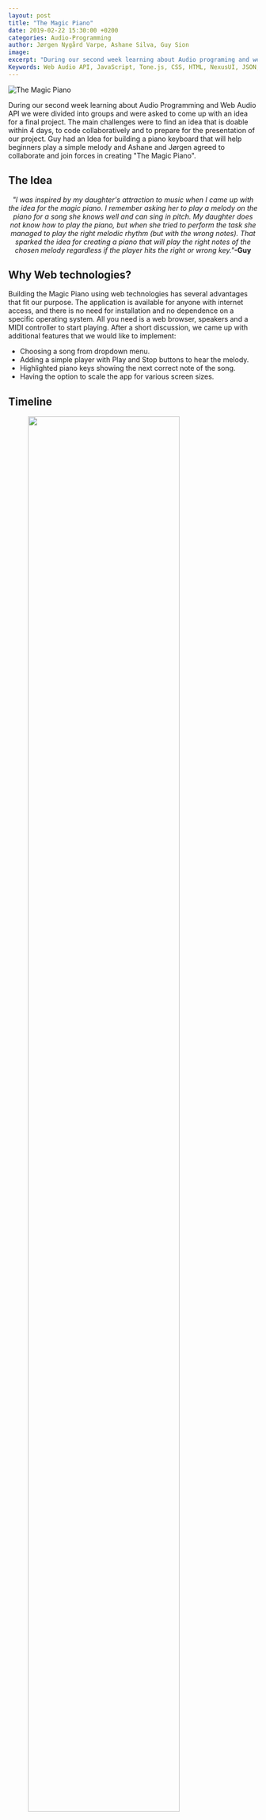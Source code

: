 ```yaml
---
layout: post
title: "The Magic Piano"
date: 2019-02-22 15:30:00 +0200
categories: Audio-Programming
author: Jørgen Nygård Varpe, Ashane Silva, Guy Sion
image: 
excerpt: "During our second week learning about Audio programing and web Audio API we were divided into groups and had to come up with an idea for a final project. The main challenges were to find an idea that is doable within 4 days, to code collaboratively and to prepare for the presentation of our project. Guy had an Idea for building a piano keyboard that will help beginners play a simple melody and Ashane and Jørgen agreed to collaborate and join forces in creating 'The Magic Piano'."
Keywords: Web Audio API, JavaScript, Tone.js, CSS, HTML, NexusUI, JSON, Piano, Education
---
```


![The Magic Piano](https://drive.google.com/uc?export=view&amp;id=1SZC-3empqY8VX8JjaFi_Euq0VG_GiuIb "The Magic Piano")

During our second week learning about Audio Programming and Web Audio API we were divided into groups and were asked to come up with an idea for a final project. The main challenges were to find an idea that is doable within 4 days, to code collaboratively and to prepare for the presentation of our project. Guy had an Idea for building a piano keyboard that will help beginners play a simple melody and Ashane and Jørgen agreed to collaborate and join forces in creating "The Magic Piano".

## The Idea

<center><i>"I was inspired by my daughter's attraction to music when I came up with the idea for the magic piano. I remember asking her to play a melody on the piano for a song she knows well and can sing in pitch. My daughter does not know how to play the piano, but when she tried to perform the task she managed to play the right melodic rhythm (but with the wrong notes). That sparked the idea for creating a piano that will play the right notes of the chosen melody regardless if the player hits the right or wrong key."</i><b>-Guy</b></center>


## Why Web technologies?

Building the Magic Piano using web technologies has several advantages that fit our purpose. The application is available for anyone with internet access, and there is no need for installation and no dependence on a specific operating system. All you need is a web browser, speakers and a MIDI controller to start playing. After a short discussion, we came up with additional features that we would like to implement:
- Choosing a song from dropdown menu.
- Adding a simple player with Play and Stop buttons to hear the melody.
- Highlighted piano keys showing the next correct note of the song.
- Having the option to scale the app for various screen sizes.

## Timeline
<figure>
<img src="/assets/img/timeline.PNG" width = "85%" align="center" />
</figure>

![Timeline](https://drive.google.com/uc?export=view&amp;id=18Tj-VF64zModEmosgwjj6MWKU2UeQ0zd "Timeline")


## Developing the Magic Piano

### MIDI Messages 

As this project was to be developed using web technologies, we wanted to use some libraries to make the build process easier and faster. We decided to use <a href="https://nexus-js.github.io/ui/api/#Piano" target="_blank">NexusUI's</a> piano keyboard interface, and the framework Tone.js to generate sound. We knew we wanted to trigger sound using a MIDI-keyboard, and luckily for us, our teacher Anna Xambó had already provided us with a JavaScript code snippet which accepts MIDI-data. We could then create a function which handled this data, to be used for triggering a note of a melody. See the code snippet below.

    //if (navigator.requestMIDIAccess) {
      navigator.requestMIDIAccess({
          sysex: false // this defaults to 'false' and we won't be covering sysex in this article. 
      }).then(onMIDISuccess, onMIDIFailure);
      } else {
      alert("No MIDI support in your browser.");
      }

      // midi functions
      function onMIDISuccess(midiAccess) {
      // when we get a succesful response, run this code
      console.log('MIDI Access Object', midiAccess);
          // when we get a succesful response, run this code
          midi = midiAccess; // this is our raw MIDI data, inputs, outputs, and sysex status

          var inputs = midi.inputs.values();
          // loop over all available inputs and listen for any MIDI input
          for (var input = inputs.next(); input && !input.done; input = inputs.next()) {
              // each time there is a midi message call the onMIDIMessage function
              input.value.onmidimessage = onMIDIMessage;
          }
      }

      function onMIDIFailure(e) {
      // when we get a failed response, run this code
      console.log("No access to MIDI devices or your browser doesn't support WebMIDI API. Please use WebMIDIAPIShim " + e);
      }

### The Melody Player

Before adding a function which would play through a melody with each piano keystroke, we branched out from the main idea, and started developing the functionality of playing through a melody using a play and stop button. Adding the player function would give the user the possibility to listen to the song before playing it. This feature would be very helpful for beginners who are not familiar with the song or just would like to refresh their memory.

### From MIDI to JSON

As we were going to use the same melody for playback as well as for the user interaction, we first came up with an idea to play through a MIDI-file. It ended up being challenging to get JavaScript to handle MIDI-data. We tried to implement a library called <a href="https://www.npmjs.com/package/midi-player-js" target="_blank">MIDIPlayerJS</a> to get it to work, but the library itself seemed to have some fault, preventing it from working. 

As <a href="https://www.w3schools.com/whatis/whatis_json.asp" target="_blank">JSON</a> (JavaScript Object Notation) is a file format used for storing and transporting text data, and we knew it was easy to handle for JavaScript, we started looking for ways to convert MIDI-files to JSON-files. It didn’t take long before we found an easy way to convert, using a website called <a href="https://www.visipiano.com/midi-to-json-converter/" target="_blank">Visipiano</a>. Using Ableton, Guy created the MIDI files for the two songs we were about to use (ABCD and Alle Fugler). The only thing we had to do, was to drag it into this website, and then download it as a JSON-file, ready for implementation.

### Extracting JSON Data

The code below shows 32 of 321 lines of the JSON-file containing all the data needed for playing the ABCD-song. The syntax is identical to JavaScript code for creating objects, which makes it easy for JavaScript to work with. The file is constructed in an object, with more nested objects, where every object has key-value pairs. In the code snippet you can see the key called “notes”, which has an array of all the note information of the melody as its value.

    //{
    "header": {
      "PPQ": 96,
      "timeSignature": [
        4,
        4
      ],
      "bpm": 120,
      "name": "ABCD"
    },
    "startTime": 0,
    "duration": 24,
    "tracks": [
      {
        "startTime": 0,
        "duration": 24,
        "length": 42,
        "notes": [
          {
            "name": "C5",
             MIDI": 72,
            "time": 0,
            "velocity": 0.7952755905511811,
            "duration": 0.5
          },
          {
            "name": "C5",
             MIDI": 72,
            "time": 0.5,
            "velocity": 0.7952755905511811,
            "duration": 0.5
          },

The code below shows how the JSON-files are retrieved with an XMLHttpRequest and parsed into a JavaScript object. We’ve chosen to loop through the notes, and put the MIDI-values, note names, note durations and start time of each note, to arrays. We did this to make the workflow later in the process “easier”. On the first line, you can see that we build the URL based on “songSelect.value”, and this value is chosen by the user with a dropdown menu.

    // url = "sounds/AlleFugler.json";
      var ourRequest = new XMLHttpRequest();
      ourRequest.open('GET', url);
      ourRequest.onload = function(){
      var songChoice = JSON.parse(ourRequest.responseText);          
      for(var i = 0; i < songChoice.tracks[0].notes.length; i++){    MIDINotes[i] =  songChoice.tracks[0].notes[i] MIDI;            noteNames[i] =  songChoice.tracks[0].notes[i].name;
      noteDurations[i] =  songChoice.tracks[0].notes[i].duration;
      noteStart[i] =  songChoice.tracks[0].notes[i].time;
      }
      piano.toggleKey MIDINotes[currentNoteIndex], 0); //Toggling color of first key to be pressed, to show user where to begin
      };
      ourRequest.send();

### The Dropdown Menu and the Melody Player

The dropdown menu was made by using the NexusUI library with this function:

    //var songSelect = new Nexus.Select('song',{  
    'size': [200,30],
    'options': ['AlleFugler','ABCD'] //List of sounds to chose from
    });

    songSelect.size = [200,30];
    songSelect.colorize("accent","#ffd106");
    songSelect.colorize("fill","#ffd106");

The code below shows the function for playing back the melody to the user when the user presses the play button. We receive the arrays made from the chosen JSON-file and loop through them, making several instances of  “synth.triggerAttackRelease”, which is a method from the <a href="https://tonejs.github.io/" target="_blank">Tone.js</a> library, for triggering a synth.

    //function PlayMelody(midiNotes, noteNames, noteDurations, noteStart){              //Now we just need some Tone.js magic where we can enter these values and let it play :)
        var now = context.currentTime;

        for(var i = 0; i < noteNames.length; i++){
            synth.triggerAttackRelease(noteNames[i], noteDurations[i], now + (noteStart[i])); //noteStart[i]
        }
    }

The synth that is triggered is defined as you can see in the picture below.

    //synth = new Tone.Synth({
            oscillator: {
              type: 'sine',
            },
            envelope: {
              attack: 0.001,
              decay: 0.8,
              sustain: 0.2,
              release: 0.1
            }

Having the function this way caused a problem with the melody not starting at the beginning every time we pressed the play button. This is because the audio context clock starts when the page loads, and when we say with our “noteStart”-array, that the first note should start at 0 time, 0 has already past. We made an attempt to offset the melody with “now = context.currentTime”, but this did not work. (We will come back to how we fixed this, later.)

### Melody Triggering with MIDI Input

Triggering the melody with each MIDI key stroke was a bit easier than playing it back, since we did not have to account for the clock. As you can see in the code below, it is done in a similar fashion, but here it was important to make it loop. That is why you can see line with the code: “(currentNoteIndex + 1) % noteNames.length”. By Using modulo (%), it will go back to index 0 when it has counted to the length of the array (ex. 42%42 = 0). One more addition, is the “piano.toggleKey” which lights up the next correct key to be played on the piano.

    //function o MIDIMessage(message) {
    data = message.data; // this gives us our [command/channel, note, velocity] data.
    if(data[0] != 254){
        //console.log( MIDI data', data); // MIDI data [144, 63, 73]
        if(data[0] === 144 && weLikeItMono == true){    //Preventing multiple key presses with weLikeItMono
            TriggerMelody MIDINotes, noteNames, noteDurations);
            weLikeItMono = false;
        }
        if(data[0] == 128){
            weLikeItMono = true;
            removeColor MIDINotes); //Remove color of keyboard when note off message comes
        }
      }
    }

Here you can also see how we are running the TriggerMelody-function on each piano key press (144 means “on”, 128 means “off”), and running removeColor on key release, which is a function we made to toggle the color off. We had a problem with our TriggerMelody-function being triggered by multiple simultaneous key presses, but we later removed this by adding a Boolean called “weLikeItMono”. Then a note-off message has to be registered before another note-on message is received.

### Killing Bugs

As you can see below, some changes had to be made to make the playback-function better. We chose to use a scheduler method from the Tone.js library, called “Transport”. This abstracts away audio context time, and makes it possible for us to always start at 0. “Tone.Transport.scheduleOnce(play, noteStart[i])” triggers the function “play” on each value of “noteStart[i]”. This made the melodies play back correctly...most of the time. There is a bug somewhere, sometimes making the notes play in the wrong order. If you refresh the website and try again, it is gone. We don’t know why, but that will be part of the research going forward. At least it works most of the time!

    // function PlayMelody MIDINotes, noteNames, noteDurations, noteStart){              
    var currentNoteIndex2 = 0;  // Start from 0 each time PlayMelody is called

    for(var i = 0; i < noteNames.length; i++){
        Tone.Transport.scheduleOnce(play, noteStart[i]);    //Using Tone scheduler to trigger the function "play" on the times from chosen song
    }
    Tone.Transport.start();                                 //Abstracting away audioContext time, and always playing from when Tone Transport is played
    Tone.Transport.bpm.value = 120;

    function play(time){
        synth.triggerAttackRelease(noteNames[currentNoteIndex2], noteDurations[currentNoteIndex2], time); 
        currentNoteIndex2 = (currentNoteIndex2 + 1) % noteNames.length;
        if(currentNoteIndex2 == 0){                                         //This is for making it possible to press play after song is finished, not having to press "stop" first
            Tone.Transport.stop();
            Tone.Transport.cancel();
            connect = false;
            playing = false;
        }
      }
    }

This solution enables the user to start the song again when it is finished playing, without having to press the stop button first. The code for the start and stop buttons are at the end of the “app.js” script in the GitHub <a href="https://github.com/MeltingPlanet/WebMusicEducation" target="_blank">repository</a>. Please have a look at the code if you want to see how it all fits together. We have left comments on most parts of the code to make it more understandable.

## Future Development

- Fix the bug that sometimes causes the melody to not play in a correct sequence.
- Fix the bug that causes clicks on “Alle Fugler”.
- Improve web usability:
  1. Add option for changing between different languages.
  2. Make it more intuitive to use.
  3. Improve scalability to different devices/screen sizes.
- Add possibility to play on the graphical piano by click or touch (as suggested to us during the Q&A session by Alexander Refsum Jensenius).
- Add additional songs to the library.
- Add functionality for the user (or parent/teacher of the user) to upload own JSON-file with a melody. (Thanks to Anna Xambó for the suggestion). Since there are more websites with MIDI-files, like <a href="https://bitmidi.com/" target="_blank">Bitmidi</a>, we should let the user upload a MIDI-file. This will require adding a script that converts MIDI files to JSON.
- Add different instrument sounds (currently just a sine wave oscillator).
- Add function where the user gets notified if they press the wrong note (as suggested by Anna Xambó).
- Add notification popups if user presses correct notes many times in a row, to givesupport and motivation.
- Optional scoring system, where the user gets a score overview when done playing (ex. 30 of 42 notes correct).

## The Workflow

We worked in a collaborative way where we share screens with each other and work on the same document and files. We set up the VS Live Share to view the same code in real time and to discuss the code. We used GitHub for sharing the code among us when we worked offline. We used Zoom to communicate and share screen.

Jørgen Nygård Varpe - Collaborative Coding, UI Design, Troubleshooting.<br/>
Ashane Silva - Collaborative  Coding, UI Design, Troubleshooting.<br/>
Guy Sion - Collaborative  Coding, Max/MSP Demo, MIDI Files, Troubleshooting.

## User Demonstration of The Magic Piano

<center><iframe width="560" height="315" src="https://www.youtube.com/embed/PxpBCNSr_Tg" frameborder="0" allow="accelerometer; autoplay; encrypted-media; gyroscope; picture-in-picture" allowfullscreen></iframe></center>

## Final Reflections

We have learned a lot during these two weeks of workshop in the Audio Programming course. We have gained experience in several web technologies, like HTML, CSS, JavaScript and additional libraries. Collaborative coding was a great challenge, but we feel like we managed to have good workflow as a group. Our idea for making an educational tool for beginners to learn playing a simple melody on the piano, has developed into a prototype that we are proud of.

## Thanks

We would like to thank Arthur Hureau who was with us on day 4, observing how we worked, helping with making the design of the piano responsive, and keeping an eye on the clock, reminding us to go for lunch!

We would like to thank Anna Xambó, Alexander Refsum Jensenius, Kristian Nymoen, Anders Tveit, Daniel Buner Formo for great feedback and support. A last thanks to our great classmates for making it a fun workshop!

## Please visit our GitHub repository and try out our Magic Piano!

<b><a href="https://github.com/MeltingPlanet/WebMusicEducation" target="_blank">GitHub repository</a></b>

<b><a href="http://folk.ntnu.no/jorgennv/WebMusicEducation/" target="_blank">The Magic Piano</a></b>

